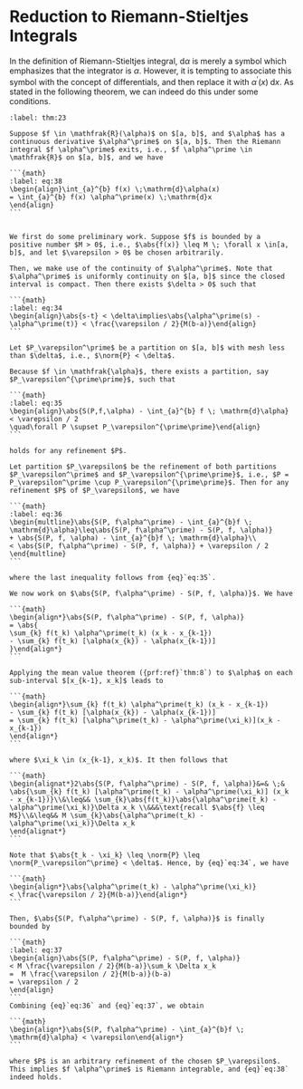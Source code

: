 # Reduction to Riemann-Stieltjes Integrals
In the definition of Riemann-Stieltjes integral, $\mathrm{d} \alpha$ is merely a symbol which emphasizes that the integrator is $\alpha$. However, it is tempting to associate this symbol with the concept of differentials, and then replace it with $\alpha^\prime(x) \; \mathrm{d} x$. As stated in the following theorem, we can indeed do this under some conditions.


````{prf:theorem}
:label: thm:23

Suppose $f \in \mathfrak{R}(\alpha)$ on $[a, b]$, and $\alpha$ has a continuous derivative $\alpha^\prime$ on $[a, b]$. Then the Riemann integral $f \alpha^\prime$ exits, i.e., $f \alpha^\prime \in \mathfrak{R}$ on $[a, b]$, and we have

```{math}
:label: eq:38
\begin{align}\int_{a}^{b} f(x) \;\mathrm{d}\alpha(x)
= \int_{a}^{b} f(x) \alpha^\prime(x) \;\mathrm{d}x
\end{align}
```

````

````{prf:proof}

We first do some preliminary work. Suppose $f$ is bounded by a positive number $M > 0$, i.e., $\abs{f(x)} \leq M \; \forall x \in[a, b]$, and let $\varepsilon > 0$ be chosen arbitrarily.

Then, we make use of the continuity of $\alpha^\prime$. Note that $\alpha^\prime$ is uniformly continuity on $[a, b]$ since the closed interval is compact. Then there exists $\delta > 0$ such that

```{math}
:label: eq:34
\begin{align}\abs{s-t} < \delta\implies\abs{\alpha^\prime(s) - \alpha^\prime(t)} < \frac{\varepsilon / 2}{M(b-a)}\end{align}
```

Let $P_\varepsilon^\prime$ be a partition on $[a, b]$ with mesh less than $\delta$, i.e., $\norm{P} < \delta$.

Because $f \in \mathfrak{\alpha}$, there exists a partition, say $P_\varepsilon^{\prime\prime}$, such that

```{math}
:label: eq:35
\begin{align}\abs{S(P,f,\alpha) - \int_{a}^{b} f \; \mathrm{d}\alpha} < \varepsilon / 2
\quad\forall P \supset P_\varepsilon^{\prime\prime}\end{align}
```

holds for any refinement $P$.

Let partition $P_\varepsilon$ be the refinement of both partitions $P_\varepsilon^\prime$ and $P_\varepsilon^{\prime\prime}$, i.e., $P = P_\varepsilon^\prime \cup P_\varepsilon^{\prime\prime}$. Then for any refinement $P$ of $P_\varepsilon$, we have

```{math}
:label: eq:36
\begin{multline}\abs{S(P, f\alpha^\prime) - \int_{a}^{b}f \; \mathrm{d}\alpha}\leq\abs{S(P, f\alpha^\prime) - S(P, f, \alpha)}
+ \abs{S(P, f, \alpha) - \int_{a}^{b}f \; \mathrm{d}\alpha}\\
< \abs{S(P, f\alpha^\prime) - S(P, f, \alpha)} + \varepsilon / 2
\end{multline}
```

where the last inequality follows from {eq}`eq:35`.

We now work on $\abs{S(P, f\alpha^\prime) - S(P, f, \alpha)}$. We have

```{math}
\begin{align*}\abs{S(P, f\alpha^\prime) - S(P, f, \alpha)}
= \abs{
\sum_{k} f(t_k) \alpha^\prime(t_k) (x_k - x_{k-1})
- \sum_{k} f(t_k) [\alpha(x_{k}) - \alpha(x_{k-1})]
}\end{align*}
```

Applying the mean value theorem ({prf:ref}`thm:8`) to $\alpha$ on each sub-interval $[x_{k-1}, x_k]$ leads to

```{math}
\begin{align*}\sum_{k} f(t_k) \alpha^\prime(t_k) (x_k - x_{k-1})
- \sum_{k} f(t_k) [\alpha(x_{k}) - \alpha(x_{k-1})]
= \sum_{k} f(t_k) [\alpha^\prime(t_k) - \alpha^\prime(\xi_k)](x_k - x_{k-1})
\end{align*}
```

where $\xi_k \in (x_{k-1}, x_k)$. It then follows that

```{math}
\begin{alignat*}2\abs{S(P, f\alpha^\prime) - S(P, f, \alpha)}&=& \;& \abs{\sum_{k} f(t_k) [\alpha^\prime(t_k) - \alpha^\prime(\xi_k)] (x_k - x_{k-1})}\\&\leq&& \sum_{k}\abs{f(t_k)}\abs{\alpha^\prime(t_k) - \alpha^\prime(\xi_k)}\Delta x_k \\&&&\text{recall $\abs{f} \leq M$}\\&\leq&& M \sum_{k}\abs{\alpha^\prime(t_k) - \alpha^\prime(\xi_k)}\Delta x_k
\end{alignat*}
```

Note that $\abs{t_k - \xi_k} \leq \norm{P} \leq \norm{P_\varepsilon^\prime} < \delta$. Hence, by {eq}`eq:34`, we have

```{math}
\begin{align*}\abs{\alpha^\prime(t_k) - \alpha^\prime(\xi_k)}
< \frac{\varepsilon / 2}{M(b-a)}\end{align*}
```

Then, $\abs{S(P, f\alpha^\prime) - S(P, f, \alpha)}$ is finally bounded by

```{math}
:label: eq:37
\begin{align}\abs{S(P, f\alpha^\prime) - S(P, f, \alpha)}
< M \frac{\varepsilon / 2}{M(b-a)}\sum_k \Delta x_k
=  M \frac{\varepsilon / 2}{M(b-a)}(b-a)
= \varepsilon / 2
\end{align}
```
Combining {eq}`eq:36` and {eq}`eq:37`, we obtain

```{math}
\begin{align*}\abs{S(P, f\alpha^\prime) - \int_{a}^{b}f \; \mathrm{d}\alpha} < \varepsilon\end{align*}
```

where $P$ is an arbitrary refinement of the chosen $P_\varepsilon$. This implies $f \alpha^\prime$ is Riemann integrable, and {eq}`eq:38` indeed holds.

````
